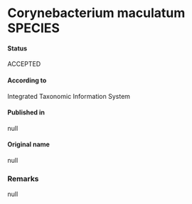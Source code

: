 # Corynebacterium maculatum SPECIES

#### Status
ACCEPTED

#### According to
Integrated Taxonomic Information System

#### Published in
null

#### Original name
null

### Remarks
null